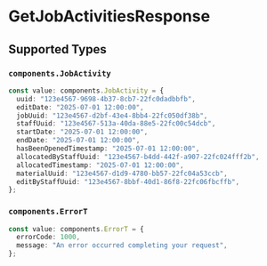 # GetJobActivitiesResponse


## Supported Types

### `components.JobActivity`

```typescript
const value: components.JobActivity = {
  uuid: "123e4567-9698-4b37-8cb7-22fc0dadbbfb",
  editDate: "2025-07-01 12:00:00",
  jobUuid: "123e4567-d2bf-43e4-8bb4-22fc050df38b",
  staffUuid: "123e4567-513a-40da-88e5-22fc00c54dcb",
  startDate: "2025-07-01 12:00:00",
  endDate: "2025-07-01 12:00:00",
  hasBeenOpenedTimestamp: "2025-07-01 12:00:00",
  allocatedByStaffUuid: "123e4567-b4dd-442f-a907-22fc024fff2b",
  allocatedTimestamp: "2025-07-01 12:00:00",
  materialUuid: "123e4567-d1d9-4780-bb57-22fc04a53ccb",
  editByStaffUuid: "123e4567-8bbf-40d1-86f8-22fc06fbcffb",
};
```

### `components.ErrorT`

```typescript
const value: components.ErrorT = {
  errorCode: 1000,
  message: "An error occurred completing your request",
};
```

